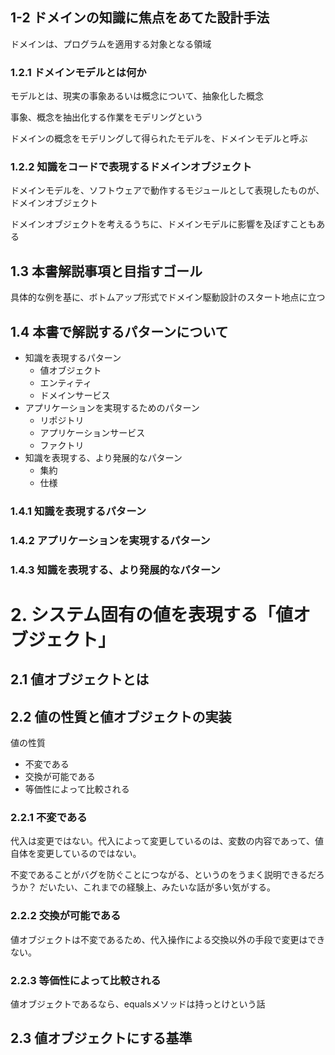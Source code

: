 ## 1-2 ドメインの知識に焦点をあてた設計手法

ドメインは、プログラムを適用する対象となる領域

### 1.2.1 ドメインモデルとは何か

モデルとは、現実の事象あるいは概念について、抽象化した概念

事象、概念を抽出化する作業をモデリングという

ドメインの概念をモデリングして得られたモデルを、ドメインモデルと呼ぶ

### 1.2.2 知識をコードで表現するドメインオブジェクト

ドメインモデルを、ソフトウェアで動作するモジュールとして表現したものが、ドメインオブジェクト

ドメインオブジェクトを考えるうちに、ドメインモデルに影響を及ぼすこともある

## 1.3 本書解説事項と目指すゴール

具体的な例を基に、ボトムアップ形式でドメイン駆動設計のスタート地点に立つ

## 1.4  本書で解説するパターンについて

* 知識を表現するパターン
  * 値オブジェクト
  * エンティティ
  * ドメインサービス
* アプリケーションを実現するためのパターン
  * リポジトリ
  * アプリケーションサービス
  * ファクトリ
* 知識を表現する、より発展的なパターン
  * 集約
  * 仕様

### 1.4.1 知識を表現するパターン

### 1.4.2 アプリケーションを実現するパターン

### 1.4.3 知識を表現する、より発展的なパターン

# 2. システム固有の値を表現する「値オブジェクト」

## 2.1 値オブジェクトとは

## 2.2 値の性質と値オブジェクトの実装

値の性質

* 不変である
* 交換が可能である
* 等価性によって比較される

### 2.2.1 不変である

代入は変更ではない。代入によって変更しているのは、変数の内容であって、値自体を変更しているのではない。

不変であることがバグを防ぐことにつながる、というのをうまく説明できるだろうか？
だいたい、これまでの経験上、みたいな話が多い気がする。

### 2.2.2  交換が可能である

値オブジェクトは不変であるため、代入操作による交換以外の手段で変更はできない。

### 2.2.3 等価性によって比較される

値オブジェクトであるなら、equalsメソッドは持っとけという話

## 2.3 値オブジェクトにする基準



